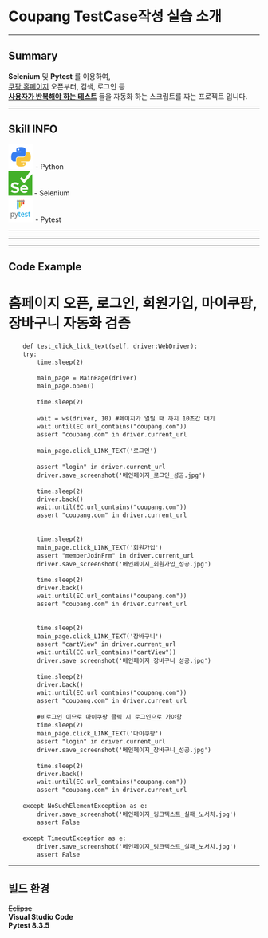 # Coupang TestCase작성 실습 소개



---


## Summary        

**Selenium** 및 **Pytest** 를 이용하여, <br>
[쿠팡 홈페이지](https://www.coupang.com/?src=1042016&spec=10304903&addtag=900&ctag=HOME&lptag=%EC%BF%A0%ED%8C%A1&itime=20250314141813&pageType=HOME&pageValue=HOME&wPcid=17366935701840614859101&wRef=www.google.com&wTime=20250314141813&redirect=landing&gclid=&mcid=22df332209914a15bd15cbb7f888cdaf&network=g "Overview" ) 오픈부터, 검색, 로그인 등 <br>
<U>**사용자가 반복해야 하는 테스트**</U> 들을 자동화 하는 스크립트를 짜는 프로젝트 입니다.


 

---   


## Skill INFO      
<img src=image/pngwing.com.png height=50 widht=50>
- Python <br>
<img src=image/seleniumlogo.png height=50 widht=50>
- Selenium <br>
<img src=image/pytestlogo.png height=50 widht=50>
- Pytest <br>

---
***
---

##  Code Example
# 홈페이지 오픈, 로그인, 회원가입, 마이쿠팡, 장바구니 자동화 검증


        def test_click_lick_text(self, driver:WebDriver):
        try:
            time.sleep(2)

            main_page = MainPage(driver)
            main_page.open()
            
            time.sleep(2)

            wait = ws(driver, 10) #페이지가 열릴 때 까지 10초간 대기
            wait.until(EC.url_contains("coupang.com"))
            assert "coupang.com" in driver.current_url
            
            main_page.click_LINK_TEXT('로그인')

            assert "login" in driver.current_url
            driver.save_screenshot('메인페이지_로그인_성공.jpg')

            time.sleep(2)
            driver.back()
            wait.until(EC.url_contains("coupang.com"))
            assert "coupang.com" in driver.current_url


            time.sleep(2)
            main_page.click_LINK_TEXT('회원가입')
            assert "memberJoinFrm" in driver.current_url
            driver.save_screenshot('메인페이지_회원가입_성공.jpg')

            time.sleep(2)
            driver.back()
            wait.until(EC.url_contains("coupang.com"))
            assert "coupang.com" in driver.current_url


            time.sleep(2)
            main_page.click_LINK_TEXT('장바구니')
            assert "cartView" in driver.current_url
            wait.until(EC.url_contains("cartView"))
            driver.save_screenshot('메인페이지_장바구니_성공.jpg')

            time.sleep(2)
            driver.back()
            wait.until(EC.url_contains("coupang.com"))
            assert "coupang.com" in driver.current_url

            #비로그인 이므로 마이쿠팡 클릭 시 로그인으로 가야함
            time.sleep(2)
            main_page.click_LINK_TEXT('마이쿠팡')
            assert "login" in driver.current_url
            driver.save_screenshot('메인페이지_장바구니_성공.jpg')

            time.sleep(2)
            driver.back()
            wait.until(EC.url_contains("coupang.com"))
            assert "coupang.com" in driver.current_url

        except NoSuchElementException as e:
            driver.save_screenshot('메인페이지_링크텍스트_실패_노서치.jpg')
            assert False

        except TimeoutException as e:
            driver.save_screenshot('메인페이지_링크텍스트_실패_노서치.jpg')
            assert False


---   

##  빌드 환경
~~Eclipse~~ <br>
**Visual Studio Code**  <br>
**Pytest 8.3.5** <br>
          

